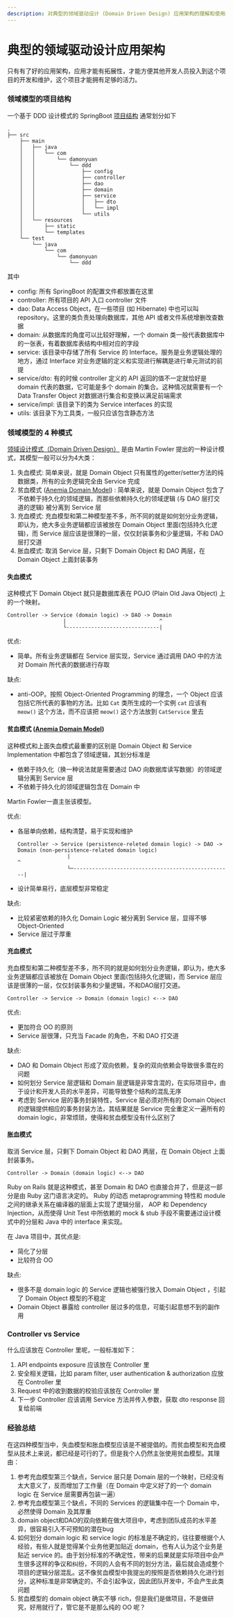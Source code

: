 ```yaml
---
description: 对典型的领域驱动设计 (Domain Driven Design) 应用架构的理解和使用经验的总结。
---
```


# 典型的领域驱动设计应用架构

只有有了好的应用架构，应用才能有拓展性，才能方便其他开发人员投入到这个项目的开发和维护，这个项目才能拥有足够的活力。

### 领域模型的项目结构

一个基于 DDD 设计模式的 SpringBoot [项目结构](https://github.com/damonYuan/ddd\_example) 通常划分如下

```
.
├── src
    ├── main
    │   ├── java
    │   │   └── com
    │   │       └── damonyuan
    │   │           └── ddd
    │   │               ├── config
    │   │               ├── controller
    │   │               ├── dao
    │   │               ├── domain
    │   │               ├── service
    │   │               │   ├── dto
    │   │               │   └── impl
    │   │               └── utils
    │   └── resources
    │       ├── static
    │       └── templates
    └── test
        └── java
            └── com
                └── damonyuan
                    └── ddd
```

其中

* config: 所有 SpringBoot 的配置文件都放置在这里
* controller: 所有项目的 API 入口 controller 文件
* dao: Data Access Object，在一些项目 (如 Hibernate) 中也可以叫 repository。这里的类负责处理向数据库，其他 API 或者文件系统增删改查数据
* domain: 从数据库的角度可以比较好理解，一个 domain 类一般代表数据库中的一张表，有着数据库表结构中相对应的字段
* service: 该目录中存储了所有 Service 的 Interface。服务是业务逻辑处理的地方，通过 Interface 对业务逻辑的定义和实现进行解耦是进行单元测试的前提
* service/dto: 有的时候 controller 定义的 API 返回的值不一定就恰好是 domain 代表的数据，它可能是多个 domain 的集合。这种情况就需要有一个 Data Transfer Object 对数据进行集合和变换以满足前端需求
* service/impl: 该目录下的类为 Service interfaces 的实现
* utils: 该目录下为工具类，一般只应该包含静态方法

### 领域模型的 4 种模式

[领域设计模式（Domain Driven Design）](https://martinfowler.com/tags/domain%20driven%20design.html) 是由 Martin Fowler 提出的一种设计模式，其模型一般可以分为4大类：

1. 失血模式: 简单来说，就是 Domain Object 只有属性的getter/setter方法的纯数据类，所有的业务逻辑完全由 Service 完成
2. 贫血模式 ([Anemia Domain Model](https://martinfowler.com/bliki/AnemicDomainModel.html)) : 简单来说，就是 Domain Object 包含了不依赖于持久化的领域逻辑，而那些依赖持久化的领域逻辑 (与 DAO 层打交道的逻辑) 被分离到 Service 层
3. 充血模式: 充血模型和第二种模型差不多，所不同的就是如何划分业务逻辑，即认为，绝大多业务逻辑都应该被放在 Domain Object 里面(包括持久化逻辑)，而 Service 层应该是很薄的一层，仅仅封装事务和少量逻辑，不和 DAO 层打交道
4. 胀血模式: 取消 Service 层，只剩下 Domain Object 和 DAO 两层，在 Domain Object 上面封装事务

#### 失血模式

这种模式下 Domain Object 就只是数据库表在 POJO (Plain Old Java Object) 上的一个映射。

```
Controller -> Service (domain logic) -> DAO -> Domain
                  |                              ^
                  └------------------------------|
```

优点:

* 简单。所有业务逻辑都在 Service 层实现，Service 通过调用 DAO 中的方法对 Domain 所代表的数据进行存取

缺点:

* anti-OOP。按照 Object-Oriented Programming 的理念，一个 Object 应该包括它所代表的事物的方法。比如 `Cat` 类所生成的一个实例 `cat` 应该有 `meow()` 这个方法，而不应该把 `meow()` 这个方法放到 `CatService` 里去

#### 贫血模式 ([Anemia Domain Model](https://martinfowler.com/bliki/AnemicDomainModel.html))

这种模式和上面失血模式最重要的区别是 Domain Object 和 Service Implementation 中都包含了领域逻辑，其划分标准是

* 依赖于持久化（换一种说法就是需要通过 DAO 向数据库读写数据）的领域逻辑分离到 Service 层
* 不依赖于持久化的领域逻辑包含在 Domain 中

Martin Fowler一直主张该模型。

优点:

*   各层单向依赖，结构清楚，易于实现和维护

    ```
    Controller -> Service (persistence-releted domain logic) -> DAO -> Domain (non-persistence-related domain logic)
                    |                                                    ^
                    └─---------------------------------------------------| 
    ```
* 设计简单易行，底层模型非常稳定

缺点:

* 比较紧密依赖的持久化 Domain Logic 被分离到 Service 层，显得不够 Object-Oriented
* Service 层过于厚重

#### 充血模式

充血模型和第二种模型差不多，所不同的就是如何划分业务逻辑，即认为，绝大多业务逻辑都应该被放在 Domain Object 里面(包括持久化逻辑)，而 Service 层应该是很薄的一层，仅仅封装事务和少量逻辑，不和DAO层打交道。

```
Controller -> Service -> Domain (domain logic) <--> DAO
```

优点:

* 更加符合 OO 的原则
* Service 层很薄，只充当 Facade 的角色，不和 DAO 打交道

缺点:

* DAO 和 Domain Object 形成了双向依赖，复杂的双向依赖会导致很多潜在的问题
* 如何划分 Service 层逻辑和 Domain 层逻辑是非常含混的，在实际项目中，由于设计和开发人员的水平差异，可能导致整个结构的混乱无序
* 考虑到 Service 层的事务封装特性，Service 层必须对所有的 Domain Object 的逻辑提供相应的事务封装方法，其结果就是 Service 完全重定义一遍所有的 domain logic，非常烦琐，使得和贫血模型没有什么区别了

#### 胀血模式

取消 Service 层，只剩下 Domain Object 和 DAO 两层，在 Domain Object 上面封装事务。

```
Controller -> Domain (domain logic) <--> DAO
```

Ruby on Rails 就是这种模式，甚至 Domain 和 DAO 也直接合并了，但是这一部分是由 Ruby 这门语言决定的。 Ruby 的动态 metaprogramming 特性和 module 之间的继承关系在编译器的层面上实现了逻辑分层， AOP 和 Dependency Injection，从而使得 Unit Test 中所依赖的 mock & stub 手段不需要通过设计模式中的分层和 Java 中的 interface 来实现。

在 Java 项目中，其优点是:

* 简化了分层
* 比较符合 OO

缺点:

* 很多不是 domain logic 的 Service 逻辑也被强行放入 Domain Object ，引起了 Domain Object 模型的不稳定
* Domain Object 暴露给 controller 层过多的信息，可能引起意想不到的副作用

### Controller vs Service

什么应该放在 Controller 里呢，一般标准如下：

1. API endpoints exposure 应该放在 Controller 里
2. 安全相关逻辑，比如 param filter, user authentication & authorization 应放在 Controller 里
3. Request 中的收到数据的校验应该放在 Controller 里
4. 下一步 Controller 应该调用 Service 方法并传入参数，获取 dto response 回复给前端

### 经验总结

在这四种模型当中，失血模型和胀血模型应该是不被提倡的。而贫血模型和充血模型从技术上来说，都已经是可行的了。但是我个人仍然主张使用贫血模型。其理由：

1. 参考充血模型第三个缺点，Service 层只是 Domain 层的一个映射，已经没有太大意义了，反而增加了工作量（在 Domain 中定义好了的一个 domain logic 在 Service 层需要再包装一遍）
2. 参考充血模型第三个缺点，不同的 Services 的逻辑集中在一个 Domain 中，必然使得 Domain 及其厚重
3. domain object和DAO的双向依赖在做大项目中，考虑到团队成员的水平差异，很容易引入不可预知的潜在bug
4. 如何划分 domain logic 和 service logic 的标准是不确定的，往往要根据个人经验，有些人就是觉得某个业务他更加贴近 domain，也有人认为这个业务是贴近 service 的。由于划分标准的不确定性，带来的后果就是实际项目中会产生很多这样的争议和纠纷，不同的人会有不同的划分方法，最后就会造成整个项目的逻辑分层混乱。这不像贫血模型中我提出的按照是否依赖持久化进行划分，这种标准是非常确定的，不会引起争议，因此团队开发中，不会产生此类问题
5. 贫血模型的 domain object 确实不够 rich，但是我们是做项目，不是做研究，好用就行了，管它是不是那么纯的 OO 呢？
